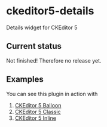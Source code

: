 # ckeditor5-details

Details widget for CKEditor 5

## Current status

Not finished! Therefore no release yet.

## Examples

You can see this plugin in action with

1. [CKEditor 5 Balloon](https://akilli.github.io/rte/ck5-balloon/)
2. [CKEditor 5 Classic](https://akilli.github.io/rte/ck5-classic/)
3. [CKEditor 5 Inline](https://akilli.github.io/rte/ck5-inline/)
